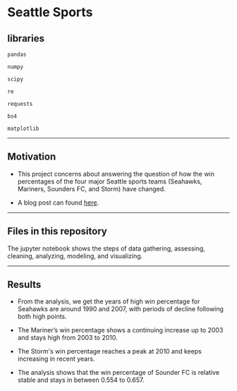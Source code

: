 # Seattle Sports


## libraries


`pandas`

`numpy`

`scipy`

`re`

`requests`

`bs4`

`matplotlib`

---

## Motivation

* This project concerns about answering the question of how the win percentages of the four major Seattle sports teams (Seahawks, Mariners, Sounders FC, and Storm) have changed.

* A blog post can found [here](https://danwang.page/pages/seattle_sports.html).

---

## Files in this repository

The jupyter notebook shows the steps of data gathering, assessing, cleaning, analyzing, modeling, and visualizing.

---

## Results

* From the analysis, we get the years of high win percentage for Seahawks are around 1990 and 2007, with periods of decline following both high points.

* The Mariner’s win percentage shows a continuing increase up to 2003 and stays high from 2003 to 2010.

* The Storm's win percentage reaches a peak at 2010 and keeps increasing in recent years.

* The analysis shows that the win percentage of Sounder FC is relative stable and stays in between 0.554 to 0.657.